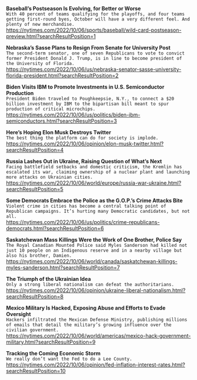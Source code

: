 **Baseball’s Postseason Is Evolving, for Better or Worse**\
`With 40 percent of teams qualifying for the playoffs, and four teams getting first-round byes, October will have a very different feel. And plenty of new merchandise.`\
https://nytimes.com/2022/10/06/sports/baseball/wild-card-postseason-preview.html?searchResultPosition=1

**Nebraska’s Sasse Plans to Resign From Senate for University Post**\
`The second-term senator, one of seven Republicans to vote to convict former President Donald J. Trump, is in line to become president of the University of Florida.`\
https://nytimes.com/2022/10/06/us/nebraska-senator-sasse-university-florida-president.html?searchResultPosition=2

**Biden Visits IBM to Promote Investments in U.S. Semiconductor Production**\
`President Biden traveled to Poughkeepsie, N.Y., to connect a $20 billion investment by IBM to the bipartisan bill meant to spur production of critical microchips.`\
https://nytimes.com/2022/10/06/us/politics/biden-ibm-semiconductors.html?searchResultPosition=3

**Here’s Hoping Elon Musk Destroys Twitter**\
`The best thing the platform can do for society is implode.`\
https://nytimes.com/2022/10/06/opinion/elon-musk-twitter.html?searchResultPosition=4

**Russia Lashes Out in Ukraine, Raising Question of What’s Next**\
`Facing battlefield setbacks and domestic criticism, the Kremlin has escalated its war, claiming ownership of a nuclear plant and launching more attacks on Ukrainian cities.`\
https://nytimes.com/2022/10/06/world/europe/russia-war-ukraine.html?searchResultPosition=5

**Some Democrats Embrace the Police as the G.O.P.’s Crime Attacks Bite**\
`Violent crime in cities has become a central talking point of Republican campaigns. It’s hurting many Democratic candidates, but not all.`\
https://nytimes.com/2022/10/06/us/politics/crime-republicans-democrats.html?searchResultPosition=6

**Saskatchewan Mass Killings Were the Work of One Brother, Police Say**\
`The Royal Canadian Mounted Police said Myles Sanderson had killed not just 10 people on an Indigenous reserve and in a nearby village but also his brother, Damien.`\
https://nytimes.com/2022/10/06/world/canada/saskatchewan-killings-myles-sanderson.html?searchResultPosition=7

**The Triumph of the Ukrainian Idea**\
`Only a strong liberal nationalism can defeat the authoritarians.`\
https://nytimes.com/2022/10/06/opinion/ukraine-liberal-nationalism.html?searchResultPosition=8

**Mexico Military Is Hacked, Exposing Abuse and Efforts to Evade Oversight**\
`Hackers infiltrated the Mexican Defense Ministry, publishing millions of emails that detail the military’s growing influence over the civilian government.`\
https://nytimes.com/2022/10/06/world/americas/mexico-hack-government-military.html?searchResultPosition=9

**Tracking the Coming Economic Storm**\
`We really don’t want the Fed to do a Lee County.`\
https://nytimes.com/2022/10/06/opinion/fed-inflation-interest-rates.html?searchResultPosition=10

